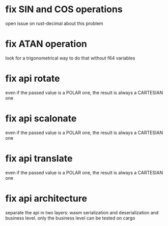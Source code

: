 # fix SIN and COS operations

open issue on rust-decimal about this problem

# fix ATAN operation

look for a trigonometrical way to do that without f64 variables

# fix api rotate

even if the passed value is a POLAR one, the result is always a CARTESIAN one

# fix api scalonate

even if the passed value is a POLAR one, the result is always a CARTESIAN one

# fix api translate

even if the passed value is a POLAR one, the result is always a CARTESIAN one

# fix api architecture

separate the api in two layers: wasm serialization and deserialization and business level. only the business level can be tested on cargo